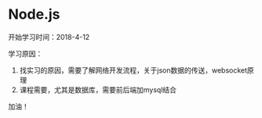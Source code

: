 # Node.js

开始学习时间：2018-4-12

学习原因：

1. 找实习的原因，需要了解网络开发流程，关于json数据的传送，websocket原理
2. 课程需要，尤其是数据库，需要前后端加mysql结合

加油！




